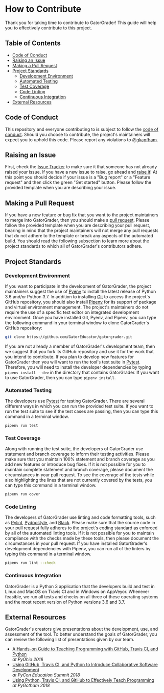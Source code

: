 # How to Contribute

Thank you for taking time to contribute to GatorGrader! This guide will help you
to effectively contribute to this project.

## Table of Contents

* [Code of Conduct](#code-of-conduct)
* [Raising an Issue](#raising-an-issue)
* [Making a Pull Request](#making-a-pull-request)
* [Project Standards](#project-standards)
  + [Development Environment](#development-environment)
  + [Automated Testing](#automated-testing)
  + [Test Coverage](#test-coverage)
  + [Code Linting](#code-linting)
  + [Continuous Integration](#continuous-integration)
* [External Resources](#external-resources)

## Code of Conduct

This repository and everyone contributing to is subject to follow the [code of
conduct](CODE_OF_CONDUCT.md). Should you choose to contribute, the project's
maintainers will expect you to uphold this code. Please report any violations to
[@gkapfham](https://github.com/gkapfham).

## Raising an Issue

First, check the [Issue
Tracker](https://github.com/GatorEducator/gatorgrader/issues) to make sure it
that someone has not already raised your issue. If you have a new issue to
raise, go ahead and [raise
it](https://github.com/GatorEducator/gatorgrader/issues/new/choose)! At this
point you should decide if your issue is a "Bug report" or a "Feature request"
and then click the green "Get started" button. Please follow the provided
template when you are describing your issue.

## Making a Pull Request

If you have a new feature or bug fix that you want to the project maintainers to
merge into GatorGrader, then you should make a [pull
request](https://github.com/GatorEducator/gatorgrader/pulls). Please follow the
provided template when you are describing your pull request, bearing in mind
that the project maintainers will not merge any pull requests that do not adhere
to the template or break any aspects of the automated build. You should read the
following subsection to learn more about the project standards to which all of
GatorGrader's contributors adhere.

## Project Standards

### Development Environment

If you want to participate in the development of GatorGrader, the project
maintainers suggest the use of [Pyenv](https://github.com/pyenv/pyenv) to
install the latest release of Python 3.6 and/or Python 3.7. In addition to
installing [Git](https://git-scm.com/) to access the project's GitHub
repository, you should also install [Pipenv](https://github.com/pypa/pipenv) for
its support of package and virtual environment management. The project's
maintainers do not require the use of a specific text editor on integrated
development environment. Once you have installed Git, Pyenv, and Pipenv, you can
type the following command in your terminal window to clone GatorGrader's GitHub
repository:

```bash
git clone https://github.com/GatorEducator/gatorgrader.git
```

If you are not already a member of GatorGrader's development team, then we
suggest that you fork its GitHub repository and use it for the work that you
intend to contribute. If you plan to develop new features for GatorGrader then
you will want to run the tool's test suite in
[Pytest](https://github.com/pytest-dev/pytest). Therefore, you will need to
install the developer dependencies by typing `pipenv install --dev` in the
directory that contains GatorGrader. If you want to use GatorGrader, then you
can type `pipenv install`.

### Automated Testing

The developers use [Pytest](https://docs.pytest.org/en/latest/) for testing
GatorGrader. There are several different ways in which you can run the provided
test suite. If you want to run the test suite to see if the test cases are
passing, then you can type this command in a terminal window.

```bash
pipenv run test
```

### Test Coverage

Along with running the test suite, the developers of GatorGrader use statement
and branch coverage to inform their testing activities. Please make sure that
you maintain 100% statement and branch coverage as you add new features or
introduce bug fixes. If it is not possible for you to maintain complete
statement and branch coverage, please document the circumstances in your pull
request. To see the coverage of the tests while also highlighting the lines that
are not currently covered by the tests, you can type this command in a terminal
window.

```bash
pipenv run cover
```

### Code Linting

The developers of GatorGrader use linting and code formatting tools, such as
[Pylint](https://github.com/PyCQA/pylint),
[Pydocstyle](https://github.com/PyCQA/pydocstyle), and
[Black](https://github.com/python/black). Please make sure that the source code
in your pull request fully adheres to the project's coding standard as enforced
by all of the automated linting tools. If it is not possible for you to maintain
compliance with the checks made by these tools, then please document the
circumstances in your pull request. If you have installed GatorGrader's
development dependencies with Pipenv, you can run all of the linters by typing
this command in a terminal window.

```bash
pipenv run lint --check
```

### Continuous Integration

GatorGrader is a Python 3 application that the developers build and test in
Linux and MacOS on Travis CI and in Windows on AppVeyor. Whenever feasible, we
run all tests and checks on all three of these operating systems and the most
recent version of Python versions 3.6 and 3.7.

## External Resources

GatorGrader's creators give presentations about the development, use, and
assessment of the tool. To better understand the goals of GatorGrader, you can
review the following list of presentations given by our team.

- [A Hands-on Guide to Teaching Programming with GitHub, Travis CI, and Python](https://speakerdeck.com/gkapfham/a-hands-on-guide-to-teaching-programming-with-github-travis-ci-and-python) <br> *at PyOhio 2018*
- [Using GitHub, Travis CI, and Python to Introduce Collaborative Software Development](https://speakerdeck.com/gkapfham/using-github-travis-ci-and-python-to-introduce-collaborative-software-development) <br> *at PyCon Education Summit 2018*
- [Using Python, Travis CI, and GitHub to Effectively Teach Programming](https://speakerdeck.com/gkapfham/using-python-travis-ci-and-github-to-effectively-teach-programming) <br> *at PyGotham 2018*
